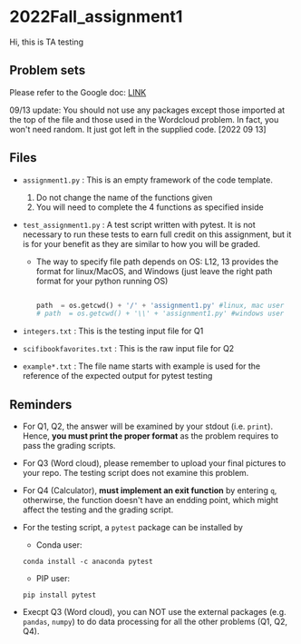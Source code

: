 # 2022Fall_assignment1
Hi, this is TA testing

## Problem sets
Please refer to the Google doc: [LINK][link1]

[link1]: https://docs.google.com/document/d/1TEtpCfENPWmX8ZjUBchjg9efbcljBJ78GsxSulRpuN8/edit

09/13 update:
You should not use any packages except those imported at the top of the file and those used in the Wordcloud problem. In fact, you won't need random. It just got left in the supplied code. [2022 09 13]


## Files
- `assignment1.py` : This is an empty framework of the code template.

  1. Do not change the name of the functions given
  2. You will need to complete the 4 functions as specified inside

- `test_assignment1.py` : A test script written with pytest. It is not necessary to run these tests to earn full credit on this assignment, but it is for your benefit as they are similar to how you will be graded.
  - The way to specify file path depends on OS: L12, 13 provides the format for linux/MacOS, and Windows (just leave the right path format for your python running OS)

    ```python

    path  = os.getcwd() + '/' + 'assignment1.py' #linux, mac user
    # path  = os.getcwd() + '\\' + 'assignment1.py' #windows user

    ```

- `integers.txt` : This is the testing input file for Q1

- `scifibookfavorites.txt` : This is the raw input file for Q2

- `example*.txt` : The file name starts with example is  used for the reference of the expected output for pytest testing


## Reminders
- For Q1, Q2, the answer will be examined by your stdout (i.e. `print`). Hence, **you must print the proper format** as the problem requires to pass the grading scripts.

- For Q3 (Word cloud), please remember to upload your final pictures to your repo. The testing script does not examine this problem.

- For Q4 (Calculator), **must implement an exit function** by entering `q`, otherwirse, the function doesn't have an endding point, which might affect the testing and the grading script.

- For the testing script, a `pytest` package can be installed by
  - Conda user:
  ```shell
  conda install -c anaconda pytest
  ```

  - PIP user:
  ```shell
  pip install pytest
  ```

- Execpt Q3 (Word cloud), you can NOT use the external packages (e.g. `pandas`, `numpy`) to do data processing for all the other problems (Q1, Q2, Q4).
